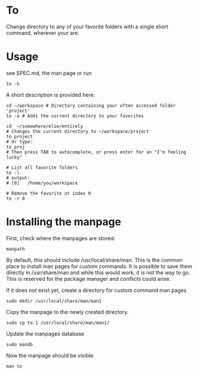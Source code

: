 # To
Change directory to any of your favorite folders with a single short command, wherever your are.

# Usage
see SPEC.md, the man page or run

    to -h

A short description is provided here:

    cd ~/workspace # Directory containing your often accessed folder 'project'
    to -a # Adds the current directory to your favorites
    
    cd  ~/somewhere/else/entirely
    # Changes the current directory to ~/workspace/project
    to project
    # Or type:
    to proj
    # Then press TAB to autocomplete, or press enter for an "I'm feeling lucky"
    
    # List all favorite folders
    to -l
    # output:
    # [0]   /home/you/workspace
    
    # Remove the favorite at index 0
    to -r 0

# Installing the manpage
First, check where the manpages are stored:

    manpath

By default, this should include /usr/local/share/man. This is the common place to install man pages for custom commands. It is possible to save them directly in /usr/share/man and while this would work,  it is not the way to go. This is reserved for the package manager and conflicts could arise.

If it does not exist yet, create a directory for custom command man pages

    sudo mkdir /usr/local/share/man/man1
Copy the manpage to the newly created directory.

    sudo cp to.1 /usr/local/share/man/man1/
Update the manpages database

    sudo mandb
Now the manpage should be visible

    man to